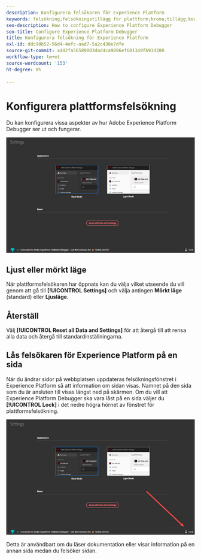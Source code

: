 ```yaml
---
description: Konfigurera felsökaren för Experience Platform
keywords: felsökning;felsökningstillägg för plattform;kroma;tillägg;konfigurera
seo-description: How to configure Experience Platform Debugger
seo-title: Configure Experience Platform Debugger
title: Konfigurera felsökning för Experience Platform
exl-id: ddc90b52-56d4-4efc-aad7-5a2c430e7dfe
source-git-commit: a442fa56589003dad4ca9896ef601349fb93d280
workflow-type: tm+mt
source-wordcount: '153'
ht-degree: 0%

---
```


# Konfigurera plattformsfelsökning

Du kan konfigurera vissa aspekter av hur Adobe Experience Platform Debugger ser ut och fungerar.

![](assets/settings.jpg)

## Ljust eller mörkt läge

När plattformsfelsökaren har öppnats kan du välja vilket utseende du vill genom att gå till **[!UICONTROL Settings]** och välja antingen **Mörkt läge** (standard) eller **Ljusläge**.

## Återställ

Välj **[!UICONTROL Reset all Data and Settings]** för att återgå till att rensa alla data och återgå till standardinställningarna.

## Lås felsökaren för Experience Platform på en sida

När du ändrar sidor på webbplatsen uppdateras felsökningsfönstret i Experience Platform så att information om sidan visas. Namnet på den sida som du är ansluten till visas längst ned på skärmen. Om du vill att Experience Platform Debugger ska vara låst på en sida väljer du **[!UICONTROL Lock]** i det nedre högra hörnet av fönstret för plattformsfelsökning.

![](assets/lock.jpg)

Detta är användbart om du läser dokumentation eller visar information på en annan sida medan du felsöker sidan.
